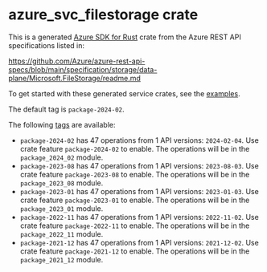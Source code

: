# azure_svc_filestorage crate

This is a generated [Azure SDK for Rust](https://github.com/Azure/azure-sdk-for-rust) crate from the Azure REST API specifications listed in:

https://github.com/Azure/azure-rest-api-specs/blob/main/specification/storage/data-plane/Microsoft.FileStorage/readme.md

To get started with these generated service crates, see the [examples](https://github.com/Azure/azure-sdk-for-rust/blob/main/services/README.md#examples).

The default tag is `package-2024-02`.

The following [tags](https://github.com/Azure/azure-sdk-for-rust/blob/main/services/tags.md) are available:

- `package-2024-02` has 47 operations from 1 API versions: `2024-02-04`. Use crate feature `package-2024-02` to enable. The operations will be in the `package_2024_02` module.
- `package-2023-08` has 47 operations from 1 API versions: `2023-08-03`. Use crate feature `package-2023-08` to enable. The operations will be in the `package_2023_08` module.
- `package-2023-01` has 47 operations from 1 API versions: `2023-01-03`. Use crate feature `package-2023-01` to enable. The operations will be in the `package_2023_01` module.
- `package-2022-11` has 47 operations from 1 API versions: `2022-11-02`. Use crate feature `package-2022-11` to enable. The operations will be in the `package_2022_11` module.
- `package-2021-12` has 47 operations from 1 API versions: `2021-12-02`. Use crate feature `package-2021-12` to enable. The operations will be in the `package_2021_12` module.